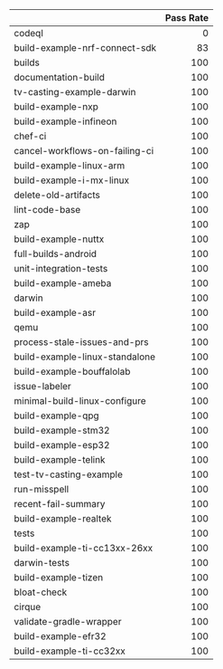 |                                |   Pass Rate |
|:-------------------------------|------------:|
| codeql                         |           0 |
| build-example-nrf-connect-sdk  |          83 |
| builds                         |         100 |
| documentation-build            |         100 |
| tv-casting-example-darwin      |         100 |
| build-example-nxp              |         100 |
| build-example-infineon         |         100 |
| chef-ci                        |         100 |
| cancel-workflows-on-failing-ci |         100 |
| build-example-linux-arm        |         100 |
| build-example-i-mx-linux       |         100 |
| delete-old-artifacts           |         100 |
| lint-code-base                 |         100 |
| zap                            |         100 |
| build-example-nuttx            |         100 |
| full-builds-android            |         100 |
| unit-integration-tests         |         100 |
| build-example-ameba            |         100 |
| darwin                         |         100 |
| build-example-asr              |         100 |
| qemu                           |         100 |
| process-stale-issues-and-prs   |         100 |
| build-example-linux-standalone |         100 |
| build-example-bouffalolab      |         100 |
| issue-labeler                  |         100 |
| minimal-build-linux-configure  |         100 |
| build-example-qpg              |         100 |
| build-example-stm32            |         100 |
| build-example-esp32            |         100 |
| build-example-telink           |         100 |
| test-tv-casting-example        |         100 |
| run-misspell                   |         100 |
| recent-fail-summary            |         100 |
| build-example-realtek          |         100 |
| tests                          |         100 |
| build-example-ti-cc13xx-26xx   |         100 |
| darwin-tests                   |         100 |
| build-example-tizen            |         100 |
| bloat-check                    |         100 |
| cirque                         |         100 |
| validate-gradle-wrapper        |         100 |
| build-example-efr32            |         100 |
| build-example-ti-cc32xx        |         100 |